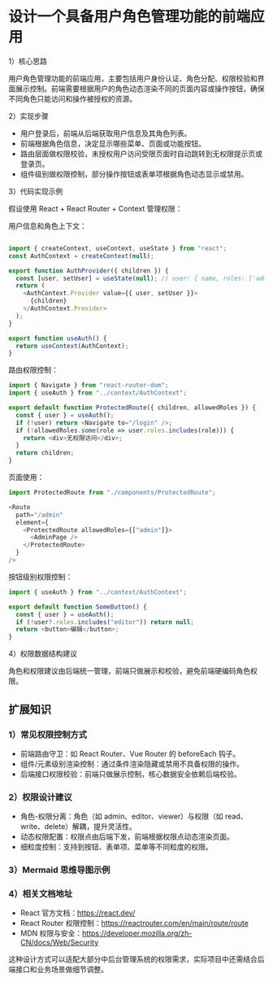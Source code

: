 # 设计一个具备用户角色管理功能的前端应用

1）核心思路

用户角色管理功能的前端应用，主要包括用户身份认证、角色分配、权限校验和界面展示控制。前端需要根据用户的角色动态渲染不同的页面内容或操作按钮，确保不同角色只能访问和操作被授权的资源。

2）实现步骤

* 用户登录后，前端从后端获取用户信息及其角色列表。
* 前端根据角色信息，决定显示哪些菜单、页面或功能按钮。
* 路由层面做权限校验，未授权用户访问受限页面时自动跳转到无权限提示页或登录页。
* 组件级别做权限控制，部分操作按钮或表单项根据角色动态显示或禁用。

3）代码实现示例

假设使用 React + React Router + Context 管理权限：

用户信息和角色上下文：

```javascript:src/context/AuthContext.js

import { createContext, useContext, useState } from "react";
const AuthContext = createContext(null);

export function AuthProvider({ children }) {
  const [user, setUser] = useState(null); // user: { name, roles: ['admin', 'editor'] }
  return (
    <AuthContext.Provider value={{ user, setUser }}>
      {children}
    </AuthContext.Provider>
  );
}

export function useAuth() {
  return useContext(AuthContext);
}
```

路由权限控制：

```javascript:src/components/ProtectedRoute.js
import { Navigate } from "react-router-dom";
import { useAuth } from "../context/AuthContext";

export default function ProtectedRoute({ children, allowedRoles }) {
  const { user } = useAuth();
  if (!user) return <Navigate to="/login" />;
  if (!allowedRoles.some(role => user.roles.includes(role))) {
    return <div>无权限访问</div>;
  }
  return children;
}
```

页面使用：

```javascript:src/App.js
import ProtectedRoute from "./components/ProtectedRoute";

<Route
  path="/admin"
  element={
    <ProtectedRoute allowedRoles={["admin"]}>
      <AdminPage />
    </ProtectedRoute>
  }
/>
```

按钮级别权限控制：

```javascript:src/components/SomeButton.js
import { useAuth } from "../context/AuthContext";

export default function SomeButton() {
  const { user } = useAuth();
  if (!user?.roles.includes("editor")) return null;
  return <button>编辑</button>;
}
```

4）权限数据结构建议

角色和权限建议由后端统一管理，前端只做展示和校验，避免前端硬编码角色权限。

## 扩展知识

### 1）常见权限控制方式

* 前端路由守卫：如 React Router、Vue Router 的 beforeEach 钩子。
* 组件/元素级别渲染控制：通过条件渲染隐藏或禁用不具备权限的操作。
* 后端接口权限校验：前端只做展示控制，核心数据安全依赖后端校验。

### 2）权限设计建议

* 角色-权限分离：角色（如 admin、editor、viewer）与权限（如 read、write、delete）解耦，提升灵活性。
* 动态权限配置：权限点由后端下发，前端根据权限点动态渲染页面。
* 细粒度控制：支持到按钮、表单项、菜单等不同粒度的权限。

### 3）Mermaid 思维导图示例

### 4）相关文档地址

* React 官方文档：<https://react.dev/>
* React Router 权限控制：<https://reactrouter.com/en/main/route/route>
* MDN 权限与安全：<https://developer.mozilla.org/zh-CN/docs/Web/Security>

这种设计方式可以适配大部分中后台管理系统的权限需求，实际项目中还需结合后端接口和业务场景做细节调整。

<!-- ## 项目实战

我们将上述的题解方案整合成了一个案例项目，感兴趣的同学可以动手下载下来结合题解分析一下项目源码，相信会有更深入的理解，你也可以在线访问项目地址进行体验。

登录页面： <https://vocal-sundae-b5a379.netlify.app/#/login> ![image.png](https://pic.code-nav.cn/mianshiya/question_picture/1810587471143874561/EB3rcUss_image_mianshiya.png) 仪表盘入口：管理员 <https://vocal-sundae-b5a379.netlify.app/#/dashboard>

![image.png](https://pic.code-nav.cn/mianshiya/question_picture/1810587471143874561/7HGAo7cm_image_mianshiya.png)

普通用户：

![image.png](https://pic.code-nav.cn/mianshiya/question_picture/1810587471143874561/GZv5vhml_image_mianshiya.png)

可以看到不同权限用户看到的功能是不一样的。

项目源码：

<https://github.com/mianshiya/exampleProject/tree/main/project-bolt-sb1-jgjdsvpp>

在线地址： <https://vocal-sundae-b5a379.netlify.app/#/login> -->
